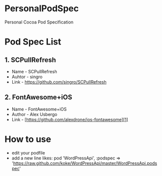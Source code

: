 # PersonalPodSpec
Personal Cocoa Pod Specification

# Pod Spec List

## 1. SCPullRefresh
* Name - SCPullRefresh
* Auhtor - singro
* Link - https://github.com/singro/SCPullRefresh

## 2. FontAwesome+iOS
* Name - FontAwesome+iOS
* Author - Alex Usbergo
* Link - [https://github.com/alexdrone/ios-fontawesome][1]

# How to use
* edit your podfile
* add a new line likes: pod 'WordPressApi', :podspec =\> 'https://raw.github.com/koke/WordPressApi/master/WordPressApi.podspec'

[1]:	https://github.com/alexdrone/ios-fontawesome
